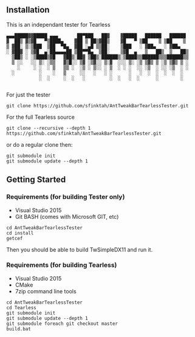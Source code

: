 ## Installation

This is an independant tester for Tearless

```
▄▄▄█████▓▓█████ ▄▄▄       ██▀███   ██▓    ▓█████   ██████   ██████ 
▓  ██▒ ▓▒▓█   ▀▒████▄    ▓██ ▒ ██▒▓██▒    ▓█   ▀ ▒██    ▒ ▒██    ▒ 
▒ ▓██░ ▒░▒███  ▒██  ▀█▄  ▓██ ░▄█ ▒▒██░    ▒███   ░ ▓██▄   ░ ▓██▄   
░ ▓██▓ ░ ▒▓█  ▄░██▄▄▄▄██ ▒██▀▀█▄  ▒██░    ▒▓█  ▄   ▒   ██▒  ▒   ██▒
  ▒██▒ ░ ░▒████▒▓█   ▓██▒░██▓ ▒██▒░██████▒░▒████▒▒██████▒▒▒██████▒▒
  ▒ ░░   ░░ ▒░ ░▒▒   ▓▒█░░ ▒▓ ░▒▓░░ ▒░▓  ░░░ ▒░ ░▒ ▒▓▒ ▒ ░▒ ▒▓▒ ▒ ░
    ░     ░ ░  ░ ▒   ▒▒ ░  ░▒ ░ ▒░░ ░ ▒  ░ ░ ░  ░░ ░▒  ░ ░░ ░▒  ░ ░
  ░         ░    ░   ▒     ░░   ░   ░ ░      ░   ░  ░  ░  ░  ░  ░  
            ░  ░     ░  ░   ░         ░  ░   ░  ░      ░        ░  
                                                                   
```


For just the tester
```shell
git clone https://github.com/sfinktah/AntTweakBarTearlessTester.git
```

For the full Tearless source
```shell
git clone --recursive --depth 1 https://github.com/sfinktah/AntTweakBarTearlessTester.git
```

or do a regular clone then:

```shell
git submodule init 
git submodule update --depth 1
```

## Getting Started

### Requirements (for building Tester only)

 - Visual Studio 2015
 - Git BASH (comes with Microsoft GIT, etc)

```shell
cd AntTweakBarTearlessTester
cd install
getcef
```

Then you should be able to build TwSimpleDX11 and run it.


### Requirements (for building Tearless)

 - Visual Studio 2015
 - CMake
 - 7zip command line tools

```shell
cd AntTweakBarTearlessTester
cd Tearless
git submodule init
git submodule update --depth 1
git submodule foreach git checkout master
build.bat
```
